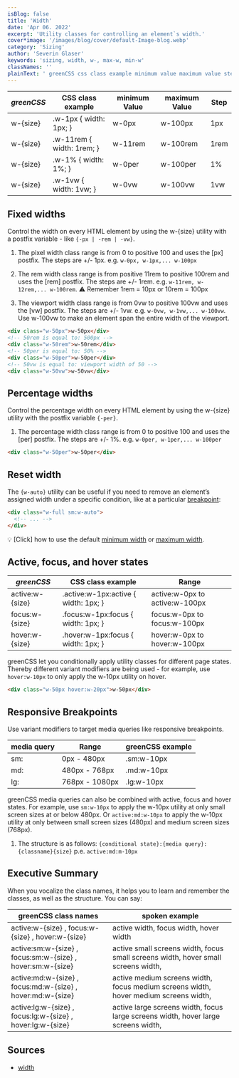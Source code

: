 ```yaml
---
isBlog: false
title: 'Width'
date: 'Apr 06. 2022'
excerpt: 'Utility classes for controlling an element`s width.'
cover*image: '/images/blog/cover/default-Image-blog.webp'
category: 'Sizing'
author: 'Severin Glaser'
keywords: 'sizing, width, w-, max-w, min-w'
classNames: ''
plainText: ' greenCSS css class example minimum value maximum value step w size w-1px width: 1px; w-0px w-100px 1px w size w-11rem width: 1rem; w-11rem w-100rem 1rem w size w-1% width: 1%; w-0per w-100per 1% w size w-1vw width: 1vw; w-0vw w-100vw 1vw fixed widths control the width on every html element by using the w size utility with a postfix variable like ` -px -rem -vw ` 1 the pixel width class range is from 0 to positive 100 and uses the px postfix the steps are + 1px e g `w-0px w-1px w-100px` 2 the rem width class range is from positive 11rem to positive 100rem and uses the rem postfix the steps are + 1rem e g `w-11rem w-12rem w-100rem` ⚠️ remember 1rem = 10px or 10rem = 100px 3 the viewport width class range is from 0vw to positive 100vw and uses the vw postfix the steps are + 1vw e g `w-0vw w-1vw w-100vw` use w-100vw to make an element span the entire width of the viewport  percentage widths control the percentage width on every html element by using the w size utility with the postfix variable ` -per ` 1 the percentage width class range is from 0 to positive 100 and uses the per postfix the steps are + 1% e g `w-0per w-1per w-100per`  reset width the ` w-auto ` utility can be useful if you need to remove an element’s assigned width under a specific condition like at a particular breakpoint blog responsive-greenCSS-breakpoints :  💡 click how to use the default minimum width docs sizing-minimum-width or maximum width docs sizing-maximum-width active focus and hover states greenCSS css class example range active:w size active :w-1px:active width: 1px; active:w-0px to active:w-100px focus:w size focus :w-1px:focus width: 1px; focus:w-0px to focus:w-100px hover:w size hover :w-1px:focus width: 1px; hover:w-0px to hover:w-100px greenCSS let you conditionally apply utility classes for different page states thereby different variant modifiers are being used for example use `hover:w-10px` to only apply the w-10px utility on hover  responsive breakpoints use variant modifiers to target media queries like responsive breakpoints media query range greenCSS example sm: 0px 480px sm:w-10px md: 480px 768px md:w-10px lg: 768px 1080px lg:w-10px greenCSS media queries can also be combined with active focus and hover states for example use `sm:w-10px` to apply the w-10px utility at only small screen sizes at or below 480px or `active:md:w-10px` to apply the w-10px utility at only between small screen sizes 480px and medium screen sizes 768px 1 the structure is as follows: ` conditional state : media query : classname size ` p e `active:md:m-10px` executive summary when you vocalize the class names it helps you to learn and remember the classes as well as the structure you can say: greenCSS class names spoken example active:w size focus:w size hover:w size active width focus width hover width active:sm:w size focus:sm:w size hover:sm:w size active small screens width focus small screens width hover small screens width active:md:w size focus:md:w size hover:md:w size active medium screens width focus medium screens width hover medium screens width active:lg:w size focus:lg:w size hover:lg:w size active large screens width focus large screens width hover large screens width sources width https: developer mozilla org en-us docs web css width '
---
```


| _greenCSS_ | CSS class example         | minimum Value | maximum Value | Step |
| --------- | ------------------------- | ------------- | ------------- | ---- |
| w-{size}  | .w-1px { width: 1px; }    | w-0px         | w-100px       | 1px  |
| w-{size}  | .w-11rem { width: 1rem; } | w-11rem       | w-100rem      | 1rem |
| w-{size}  | .w-1% { width: 1%; }      | w-0per        | w-100per      | 1%   |
| w-{size}  | .w-1vw { width: 1vw; }    | w-0vw         | w-100vw       | 1vw  |

## Fixed widths

Control the width on every HTML element by using the w-{size} utility with a postfix variable - like `{-px | -rem | -vw}`.

1. The pixel width class range is from 0 to positive 100 and uses the [px] postfix. The steps are +/- 1px. e.g. `w-0px, w-1px,... w-100px`

2. The rem width class range is from positive 11rem to positive 100rem and uses the [rem] postfix. The steps are +/- 1rem. e.g. `w-11rem, w-12rem,... w-100rem`. ⚠️ Remember 1rem = 10px or 10rem = 100px

3. The viewport width class range is from 0vw to positive 100vw and uses the [vw] postfix. The steps are +/- 1vw. e.g. `w-0vw, w-1vw,... w-100vw`. Use w-100vw to make an element span the entire width of the viewport.

```html
<div class="w-50px">w-50px</div>
<!-- 50rem is equal to: 500px -->
<div class="w-50rem">w-50rem</div>
<!-- 50per is equal to: 50% -->
<div class="w-50per">w-50per</div>
<!-- 50vw is equal to: viewport width of 50 -->
<div class="w-50vw">w-50vw</div>
```

## Percentage widths

Control the percentage width on every HTML element by using the w-{size} utility with the postfix variable `{-per}`.

1. The percentage width class range is from 0 to positive 100 and uses the [per] postfix. The steps are +/- 1%. e.g. `w-0per, w-1per,... w-100per`

```html
<div class="w-50per">w-50per</div>
```

## Reset width

The `{w-auto}` utility can be useful if you need to remove an element’s assigned width under a specific condition, like at a particular [breakpoint](/blog/responsive-greenCSS-breakpoints):

```html
<div class="w-full sm:w-auto">
  <!-- ... -->
</div>
```

💡 [Click] how to use the default [minimum width](/docs/sizing-minimum-width) or [maximum width](/docs/sizing-maximum-width).

## Active, focus, and hover states

| _greenCSS_       | CSS class example                     | Range                          |
| --------------- | ------------------------------------- | ------------------------------ |
| active:w-{size} | .active\:w-1px:active { width: 1px; } | active:w-0px to active:w-100px |
| focus:w-{size}  | .focus\:w-1px:focus { width: 1px; }   | focus:w-0px to focus:w-100px   |
| hover:w-{size}  | .hover\:w-1px:focus { width: 1px; }   | hover:w-0px to hover:w-100px   |

greenCSS let you conditionally apply utility classes for different page states. Thereby different variant modifiers are being used - for example, use `hover:w-10px` to only apply the w-10px utility on hover.

```html
<div class="w-50px hover:w-20px">w-50px</div>
```

## Responsive Breakpoints

Use variant modifiers to target media queries like responsive breakpoints.

| media query | Range          | greenCSS example |
| ----------- | -------------- | --------------- |
| sm:         | 0px - 480px    | .sm:w-10px      |
| md:         | 480px - 768px  | .md:w-10px      |
| lg:         | 768px - 1080px | .lg:w-10px      |

greenCSS media queries can also be combined with active, focus and hover states. For example, use `sm:w-10px` to apply the w-10px utility at only small screen sizes at or below 480px. Or `active:md:w-10px` to apply the w-10px utility at only between small screen sizes (480px) and medium screen sizes (768px).

1. The structure is as follows: `{conditional state}:{media query}:{classname}{size}` p.e. `active:md:m-10px`

## Executive Summary

When you vocalize the class names, it helps you to learn and remember the classes, as well as the structure. You can say:

| greenCSS class names                                        | spoken example                                                                       |
| ---------------------------------------------------------- | ------------------------------------------------------------------------------------ |
| active:w-{size} , focus:w-{size} , hover:w-{size}          | active width, focus width, hover width                                               |
| active:sm:w-{size} , focus:sm:w-{size} , hover:sm:w-{size} | active small screens width, focus small screens width, hover small screens width,    |
| active:md:w-{size} , focus:md:w-{size} , hover:md:w-{size} | active medium screens width, focus medium screens width, hover medium screens width, |
| active:lg:w-{size} , focus:lg:w-{size} , hover:lg:w-{size} | active large screens width, focus large screens width, hover large screens width,    |

## Sources

- [width](https://developer.mozilla.org/en-US/docs/Web/CSS/width)
